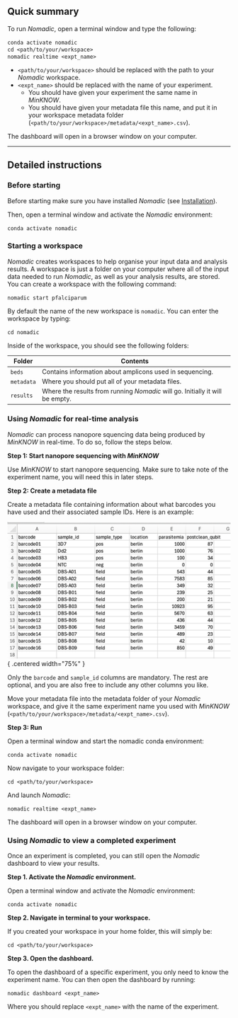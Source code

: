 
## Quick summary

To run *Nomadic*, open a terminal window and type the following:

```
conda activate nomadic
cd <path/to/your/workspace>
nomadic realtime <expt_name>
```

- `<path/to/your/workspace>` should be replaced with the path to your *Nomadic* workspace.
- `<expt_name>` should be replaced with the name of your experiment.
    - You should have given your experiment the same name in *MinKNOW*.
    - You should have given your metadata file this name, and put it in your workspace metadata folder (`<path/to/your/workspace>/metadata/<expt_name>.csv`).

The dashboard will open in a browser window on your computer. 

<!-- 1. Create a workspace if you have not already (`nomadic start pfalciparum`).
2. Pick an experiment name (e.g. `2025-06-21_first-sequencing`)
3. Start your sequencing run with *MinKNOW* using your experiment name.
4. Put your metadata file in the `metadata` folder in your *Nomadic* workspace. Name the file with your experiment name (e.g. `2025-06-21_first-sequencing.csv`).
5. Start *Nomadic*: `nomadic realtime 2025-06-21_first-sequencing` -->



---
## Detailed instructions

### Before starting
Before starting make sure you have installed *Nomadic* (see [Installation](installation.md)). 

Then, open a terminal window and activate the *Nomadic* environment:

```
conda activate nomadic
```


### Starting a workspace

*Nomadic* creates workspaces to help organise your input data and analysis results. A workspace is just a folder on your computer where all of the input data needed to run *Nomadic*, as well as your analysis results, are stored. You can create a workspace with the following command:

```
nomadic start pfalciparum
```

By default the name of the new workspace is `nomadic`. You can enter the workspace by typing:

```
cd nomadic
```

Inside of the workspace, you should see the following folders:

| Folder | Contents |
| --- | --- |
| `beds` | Contains information about amplicons used in sequencing. |
| `metadata` | Where you should put all of your metadata files. |
| `results` | Where the results from running *Nomadic* will go. Initially it will be empty. |


### Using *Nomadic* for real-time analysis
*Nomadic* can process nanopore squencing data being produced by *MinKNOW* in real-time. To do so, follow the steps below.

**Step 1: Start nanopore sequencing with *MinKNOW***

Use *MinKNOW* to start nanopore sequencing. Make sure to take note of the experiment name, you will need this in later steps.


**Step 2: Create a metadata file**

Create a metadata file containing information about what barcodes you have used and their associated sample IDs. Here is an example:


![metadata](img/basic/metadata.png){ .centered width="75%" }

Only the `barcode` and `sample_id` columns are mandatory. The rest are optional, and you are also free to include any other columns you like.

Move your metadata file into the metadata folder of your *Nomadic* workspace, and give it the same experiment name you used with *MinKNOW* (`<path/to/your/workspace>/metadata/<expt_name>.csv`).


**Step 3: Run**

Open a terminal window and start the nomadic conda environment:

```
conda activate nomadic
```

Now navigate to your workspace folder:

```
cd <path/to/your/workspace>
```

And launch *Nomadic*:


```
nomadic realtime <expt_name>
```

The dashboard will open in a browser window on your computer. 

### Using *Nomadic* to view a completed experiment

Once an experiment is completed, you can still open the *Nomadic* dashboard to view your results.

**Step 1. Activate the *Nomadic* environment.**


Open a terminal window and activate the *Nomadic* environment:

```
conda activate nomadic
```

**Step 2. Navigate in terminal to your workspace.**


If you created your workspace in your home folder, this will simply be:
```
cd <path/to/your/workspace>
```

**Step 3. Open the dashboard.**


To open the dashboard of a specific experiment, you only need to know the experiment name. You can then open the dashboard by running:
```
nomadic dashboard <expt_name>
```
Where you should replace `<expt_name>` with the name of the experiment.


